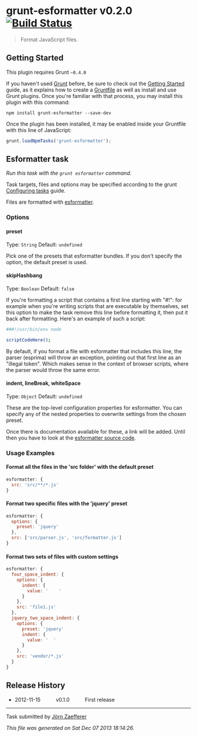 # grunt-esformatter v0.2.0 [![Build Status](https://travis-ci.org/jzaefferer/grunt-esformatter.png?branch=master)](https://travis-ci.org/jzaefferer/grunt-esformatter)

> Format JavaScript files.



## Getting Started
This plugin requires Grunt `~0.4.0`

If you haven't used [Grunt](http://gruntjs.com/) before, be sure to check out the [Getting Started](http://gruntjs.com/getting-started) guide, as it explains how to create a [Gruntfile](http://gruntjs.com/sample-gruntfile) as well as install and use Grunt plugins. Once you're familiar with that process, you may install this plugin with this command:

```shell
npm install grunt-esformatter --save-dev
```

Once the plugin has been installed, it may be enabled inside your Gruntfile with this line of JavaScript:

```js
grunt.loadNpmTasks('grunt-esformatter');
```




## Esformatter task
_Run this task with the `grunt esformatter` command._

Task targets, files and options may be specified according to the grunt [Configuring tasks](http://gruntjs.com/configuring-tasks) guide.

Files are formatted with [esformatter](https://github.com/millermedeiros/esformatter/).

### Options

#### preset

Type: `String`
Default: `undefined`

Pick one of the presets that esformatter bundles. If you don't specify the option, the default preset is used.

#### skipHashbang

Type: `Boolean`
Default: `false`

If you're formatting a script that contains a first line starting with "#!":
for example when you're writing scripts that are executable by themselves, set
this option to make the task remove this line before formatting it, then put it
back after formatting. Here's an example of such a script:

```bash
###!/usr/bin/env node

scriptCodeHere();
```

By default, if you format a file with esformatter that includes this line,
the parser (esprima) will throw an exception, pointing out that first line as
an "illegal token". Which makes sense in the context of browser scripts, where
the parser would throw the same error.

#### indent, lineBreak, whiteSpace

Type: `Object`
Default: `undefined`

These are the top-level configuration properties for esformatter. You can specify any of the nested properties to overwrite settings from the chosen preset.

Once there is documentation available for these, a link will be added. Until then you have to look at the [esformatter source code](https://github.com/millermedeiros/esformatter/tree/master/lib).

### Usage Examples

#### Format all the files in the 'src folder' with the default preset

```js
esformatter: {
  src: 'src/**/*.js'
}
```

#### Format two specific files with the 'jquery' preset

```js
esformatter: {
  options: {
    preset: 'jquery'
  },
  src: ['src/parser.js', 'src/formatter.js']
}
```

#### Format two sets of files with custom settings

```js
esformatter: {
  four_space_indent: {
    options: {
      indent: {
        value: '    '
      }
    },
    src: 'file1.js'
  },
  jquery_two_space_indent: {
    options: {
      preset: 'jquery'
      indent: {
        value: '  '
      }
    },
    src: 'vendor/*.js'
  }
}
```


## Release History

 * 2012-11-15   v0.1.0   First release

---

Task submitted by [Jörn Zaefferer](http://bassistance.de)

*This file was generated on Sat Dec 07 2013 18:14:26.*
